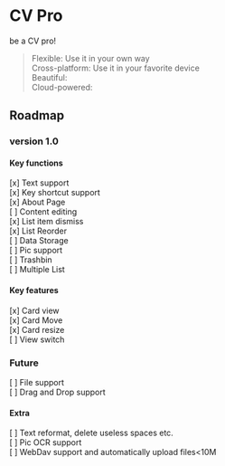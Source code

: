 # CV Pro
be a CV pro!

> Flexible: Use it in your own way  
> Cross-platform: Use it in your favorite device  
> Beautiful:  
> Cloud-powered:

## Roadmap
### version 1.0
#### Key functions
[x] Text support  
[x] Key shortcut support  
[x] About Page  
[ ] Content editing  
[x] List item dismiss  
[x] List Reorder  
[ ] Data Storage  
[ ] Pic support  
[ ] Trashbin  
[ ] Multiple List

#### Key features
[x] Card view  
[x] Card Move  
[x] Card resize  
[ ] View switch

### Future
[ ] File support  
[ ] Drag and Drop support
#### Extra
[ ] Text reformat, delete useless spaces etc.  
[ ] Pic OCR support  
[ ] WebDav support and automatically upload files<10M
